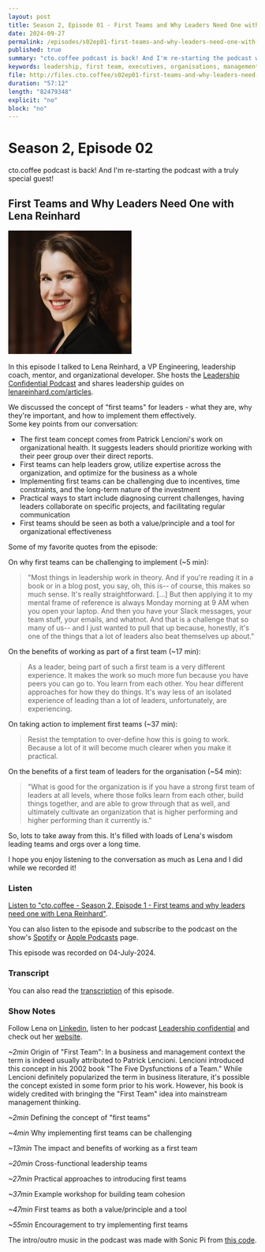 ```yaml
---
layout: post
title: Season 2, Episode 01 - First Teams and Why Leaders Need One with Lena Reinhard
date: 2024-09-27
permalink: /episodes/s02ep01-first-teams-and-why-leaders-need-one-with-lena-reinhard
published: true
summary: "cto.coffee podcast is back! And I'm re-starting the podcast with a truly special guest! I spoke with Lena Reinhard about the concept of 'first teams' for leaders - what they are, why they're important, and how to implement them effectively"
keywords: leadership, first team, executives, organisations, management, organizational culture, collaboration
file: http://files.cto.coffee/s02ep01-first-teams-and-why-leaders-need-one-with-lena-reinhard/cto.coffee-s02ep01-first-teams-and-why-leaders-need-one-with-lena-reinhard.mp3
duration: "57:12"
length: "82479348"
explicit: "no"
block: "no"
---
```


# Season 2, Episode 02

cto.coffee podcast is back! And I'm re-starting the podcast with a truly special guest!

## First Teams and Why Leaders Need One with Lena Reinhard

<p>
  <img class="aboutimg" src="/static/img/s02ep01-lena.jpg" />

  In this episode I talked to Lena Reinhard, a VP Engineering, leadership coach, mentor, and organizational developer.
  She hosts the <a href="https://www.lenareinhard.com/leadership-confidential">Leadership Confidential Podcast</a> and
  shares leadership guides on <a href="https://lenareinhard.com/articles">lenareinhard.com/articles</a>.

</p>
<div style='clear: both;'></div>

We discussed the concept of "first teams" for leaders - what they are, why they're important, and how to implement them
effectively.  
Some key points from our conversation:

- The first team concept comes from Patrick Lencioni's work on organizational health. It suggests leaders should
prioritize working with their peer group over their direct reports.
- First teams can help leaders grow, utilize expertise across the organization, and optimize for the business as a whole
- Implementing first teams can be challenging due to incentives, time constraints, and the long-term nature of the investment
- Practical ways to start include diagnosing current challenges, having leaders collaborate on specific projects, and facilitating regular communication
- First teams should be seen as both a value/principle and a tool for organizational effectiveness

Some of my favorite quotes from the episode:

On why first teams can be challenging to implement (~5 min):

> "Most things in leadership work in theory. And if you're reading it in a book or in a blog post, you say, oh, this
> is-- of course, this makes so much sense. It's really straightforward. [...] But then applying it to my mental frame
> of reference is always Monday morning at 9 AM when you open your laptop. And then you have your Slack messages, your
> team stuff, your emails, and whatnot. And that is a challenge that so many of us-- and I just wanted to pull that up
> because, honestly, it's one of the things that a lot of leaders also beat themselves up about."

On the benefits of working as part of a first team (~17 min):

> As a leader, being part of such a first team is a very different experience. It makes the work so much more fun
> because you have peers you can go to. You learn from each other. You hear different approaches for how they do things.
> It's way less of an isolated experience of leading than a lot of leaders, unfortunately, are experiencing.

On taking action to implement first teams (~37 min):

> Resist the temptation to over-define how this is going to work. Because a lot of it will become much clearer when you make it practical.

On the benefits of a first team of leaders for the organisation (~54 min):

> "What is good for the organization is if you have a strong first team of leaders at all levels, where those folks
> learn from each other, build things together, and are able to grow through that as well, and ultimately cultivate an
> organization that is higher performing and higher performing than it currently is."


So, lots to take away from this. It's filled with loads of Lena's wisdom leading teams and orgs over a long time.

I hope you enjoy listening to the conversation as much as Lena and I did while we recorded it!

### Listen

[Listen to "cto.coffee - Season 2, Episode 1 - First teams and why leaders need one with Lena Reinhard"]({{page.file}}).

You can also listen to the episode and subscribe to the podcast on the show's [Spotify][spotify-show] or [Apple Podcasts][apple-podcasts-show] page.

This episode was recorded on 04-July-2024.


### Transcript

You can also read the [transcription](transcript) of this episode.

### Show Notes

Follow Lena on [Linkedin][lena-linkedin], listen to her podcast [Leadership confidential][leadership-confidential] and
check out her [website][lena-website].

_~2min_ Origin of "First Team": In a business and management context the term is indeed usually attributed to Patrick Lencioni. Lencioni introduced this concept in his 2002 book "The Five Dysfunctions of a Team."
While Lencioni definitely popularized the term in business literature, it's possible the concept existed in some form prior to his work. However, his book is widely credited with bringing the "First Team" idea into mainstream management thinking.

_~2min_ Defining the concept of "first teams"

_~4min_ Why implementing first teams can be challenging

_~13min_ The impact and benefits of working as a first team

_~20min_ Cross-functional leadership teams

_~27min_ Practical approaches to introducing first teams

_~37min_ Example workshop for building team cohesion

_~47min_ First teams as both a value/principle and a tool

_~55min_ Encouragement to try implementing first teams

The intro/outro music in the podcast was made with Sonic Pi from [this code][intro-music].

[lena-linkedin]: https://www.linkedin.com/in/lenareinhard
[lena-website]: https://www.lenareinhard.com/
[leadership-confidential]: https://www.lenareinhard.com/leadership-confidential
[spotify-show]: https://open.spotify.com/show/1tTIPMUw3jT882J0dprLYq
[apple-podcasts-show]: https://podcasts.apple.com/de/podcast/cto-coffee-lets-talk-people-tech/id1327337875?l=en
[intro-music]: https://github.com/benjmin-r/music/blob/master/2017-12-04_cto.coffee-intro.rb
